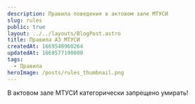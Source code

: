 ```yaml
---
description: Правила поведения в актовом зале МТУСИ
slug: rules
public: true
layout: ../../layouts/BlogPost.astro
title: Правила АЗ МТУСИ
createdAt: 1669548960264
updatedAt: 1669577190000
tags:
  - Правила
heroImage: /posts/rules_thumbnail.png
---
```




В актовом зале МТУСИ категорически запрещено умирать!